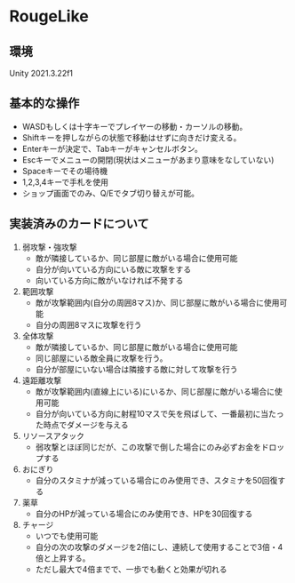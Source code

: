 # RougeLike
## 環境
Unity 2021.3.22f1

## 基本的な操作
- WASDもしくは十字キーでプレイヤーの移動・カーソルの移動。
- Shiftキーを押しながらの状態で移動はせずに向きだけ変える。
- Enterキーが決定で、Tabキーがキャンセルボタン。
- Escキーでメニューの開閉(現状はメニューがあまり意味をなしていない)
- Spaceキーでその場待機
- 1,2,3,4キーで手札を使用
- ショップ画面でのみ、Q/Eでタブ切り替えが可能。

## 実装済みのカードについて
1. 弱攻撃・強攻撃
   - 敵が隣接しているか、同じ部屋に敵がいる場合に使用可能
   - 自分が向いている方向にいる敵に攻撃をする
   - 向いている方向に敵がいなければ不発する
2. 範囲攻撃
   - 敵が攻撃範囲内(自分の周囲8マス)か、同じ部屋に敵がいる場合に使用可能
   - 自分の周囲8マスに攻撃を行う
3. 全体攻撃
   - 敵が隣接しているか、同じ部屋に敵がいる場合に使用可能
   - 同じ部屋にいる敵全員に攻撃を行う。
   - 自分が部屋にいない場合は隣接する敵に対して攻撃を行う
4. 遠距離攻撃
   - 敵が攻撃範囲内(直線上にいる)にいるか、同じ部屋に敵がいる場合に使用可能
   - 自分が向いている方向に射程10マスで矢を飛ばして、一番最初に当たった時点でダメージを与える
5. リソースアタック
   - 弱攻撃とほぼ同じだが、この攻撃で倒した場合にのみ必ずお金をドロップする
6. おにぎり
   - 自分のスタミナが減っている場合にのみ使用でき、スタミナを50回復する
7. 薬草
   - 自分のHPが減っている場合にのみ使用でき、HPを30回復する
8. チャージ
   - いつでも使用可能
   - 自分の次の攻撃のダメージを2倍にし、連続して使用することで3倍・4倍と上昇する。
   - ただし最大で4倍までで、一歩でも動くと効果が切れる
